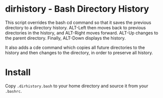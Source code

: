 # dirhistory - Bash Directory History

This script overrides the bash cd command so that it saves the previous 
directory to a directory history. ALT-Left then moves back to previous 
directories in the history, and ALT-Right moves forward. ALT-Up changes 
to the parent directory. Finally, ALT-Down displays the history.

It also adds a cde command which copies all future directories to
the history and then changes to the directory, in order to preserve
all history.

# Install

Copy `.dirhistory.bash` to your home directory and source it from your `.bashrc`.
